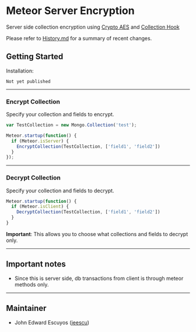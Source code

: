 # Meteor Server Encryption

Server side collection encryption using [Crypto AES](https://github.com/p-j/meteor-crypto-aes) and [Collection Hook](https://github.com/matb33/meteor-collection-hooks)

Please refer to [History.md](History.md) for a summary of recent changes.

## Getting Started

Installation:

```
Not yet published
```

--------------------------------------------------------------------------------

### Encrypt Collection

Specify your collection and fields to encrypt.

```javascript
var TestCollection = new Mongo.Collection('test');

Meteor.startup(function() {
  if (Meteor.isServer) {
    EncryptCollection(TestCollection, ['field1', 'field2'])
  }
});
```

--------------------------------------------------------------------------------

### Decrypt Collection

Specify your collection and fields to decrypt.

```javascript
Meteor.startup(function() {
  if (Meteor.isClient) {
    DecryptCollection(TestCollection, ['field1', 'field2'])
  }
}
```

__Important__: This allows you to choose what collections and fields to decrypt only.

--------------------------------------------------------------------------------

## Important notes

- Since this is server side, db transactions from client is through meteor methods only. 

--------------------------------------------------------------------------------

## Maintainer

- John Edward Escuyos ([jeescu](https://github.com/jeescu))
